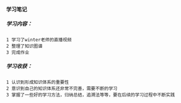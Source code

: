 #### 学习笔记

##### 学习内容：

```
1 学习了winter老师的直播视频
2 整理了知识图谱
3 完成作业
```

##### 学习收获：

```
1 认识到形成知识体系的重要性
2 意识到自己的知识体系还非常不完善，需要不断的学习
3 掌握了一些好的学习方法，归纳总结，追溯法等等，要在后续的学习过程中不断实践
```

